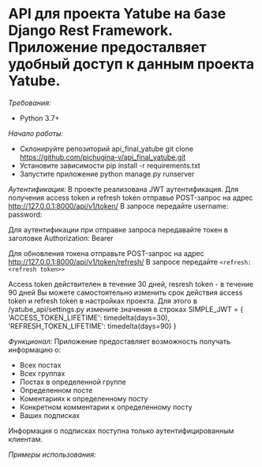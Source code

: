 # API для проекта Yatube на базе Django Rest Framework. Приложение предосталвяет удобный доступ к данным проекта Yatube.

*Требования:*
* Python 3.7+

*Начало работы:*
* Склонируйте репозиторий api_final_yatube
git clone https://github.com/pichugina-v/api_final_yatube.git
* Установите зависимости
pip install -r requirements.txt
* Запустите приложение
python manage.py runserver

*Аутентификация:*
В проекте реализована JWT аутентификация. Для получения access token и refresh token отправье POST-запрос на адрес http://127.0.0.1:8000/api/v1/token/
В запросе передайте 
username: <username> 
password: <password>

Для аутентификации при отправке запроса передавайте токен в заголовке 
Authorization: Bearer <access token>

Для обновления токена отправьте POST-запрос на адрес http://127.0.0.1:8000/api/v1/token/refresh/
В запросе передайте
`<refresh: <refresh token>>`

Access token действителен в течение 30 дней, resresh token - в течение 90 дней
Вы можете самостоятельно изменить срок действия access token и refresh token в настройках проекта. Для этого в /yatube_api/settings.py измените значения в строках
SIMPLE_JWT = {
    'ACCESS_TOKEN_LIFETIME': timedelta(days=30),
    'REFRESH_TOKEN_LIFETIME': timedelta(days=90)
}

*Функционал:*
Приложение предоставляет возможность получать информацию о:
* Всех постах
* Всех группах
* Постах в определенной группе
* Определенном посте
* Коментариях к определенному посту
* Конкретном комментарии к определенному посту
* Ваших подписках

Информация о подписках поступна только аутентифицированным клиентам.

*Примеры использования:*

